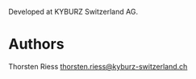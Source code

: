 Developed at KYBURZ Switzerland AG.

# Authors
Thorsten Riess <thorsten.riess@kyburz-switzerland.ch>